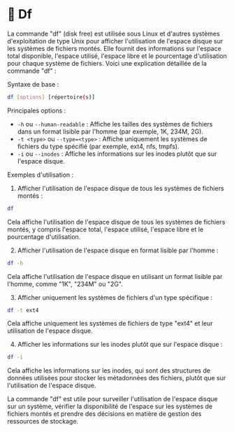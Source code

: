# 🐉 Df

La commande "df" (disk free) est utilisée sous Linux et d'autres systèmes d'exploitation de type Unix pour afficher l'utilisation de l'espace disque sur les systèmes de fichiers montés. Elle fournit des informations sur l'espace total disponible, l'espace utilisé, l'espace libre et le pourcentage d'utilisation pour chaque système de fichiers. Voici une explication détaillée de la commande "df" :

Syntaxe de base :

```bash
df [options] [répertoire(s)]
```

Principales options :

* `-h` ou `--human-readable` : Affiche les tailles des systèmes de fichiers dans un format lisible par l'homme (par exemple, 1K, 234M, 2G).
* `-t <type>` ou `--type=<type>` : Affiche uniquement les systèmes de fichiers du type spécifié (par exemple, ext4, nfs, tmpfs).
* `-i` ou `--inodes` : Affiche les informations sur les inodes plutôt que sur l'espace disque.

Exemples d'utilisation :

1. Afficher l'utilisation de l'espace disque de tous les systèmes de fichiers montés :

```bash
df
```

Cela affiche l'utilisation de l'espace disque de tous les systèmes de fichiers montés, y compris l'espace total, l'espace utilisé, l'espace libre et le pourcentage d'utilisation.

2. Afficher l'utilisation de l'espace disque en format lisible par l'homme :

```bash
df -h
```

Cela affiche l'utilisation de l'espace disque en utilisant un format lisible par l'homme, comme "1K", "234M" ou "2G".

3. Afficher uniquement les systèmes de fichiers d'un type spécifique :

```bash
df -t ext4
```

Cela affiche uniquement les systèmes de fichiers de type "ext4" et leur utilisation de l'espace disque.

4. Afficher les informations sur les inodes plutôt que sur l'espace disque :

```bash
df -i
```

Cela affiche les informations sur les inodes, qui sont des structures de données utilisées pour stocker les métadonnées des fichiers, plutôt que sur l'utilisation de l'espace disque.

La commande "df" est utile pour surveiller l'utilisation de l'espace disque sur un système, vérifier la disponibilité de l'espace sur les systèmes de fichiers montés et prendre des décisions en matière de gestion des ressources de stockage.

